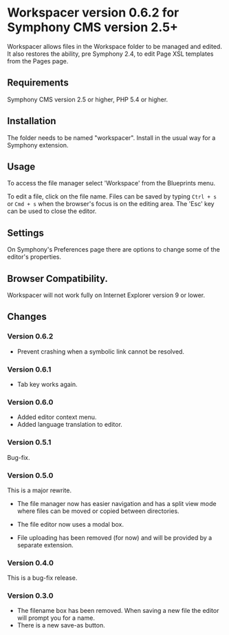 # Workspacer version 0.6.2 for Symphony CMS version 2.5+

Workspacer allows files in the Workspace folder to be managed and edited. It also restores the ability, pre Symphony 2.4, to edit Page XSL templates from the Pages page.

## Requirements

Symphony CMS version 2.5 or higher, PHP 5.4 or higher.

## Installation

The folder needs to be named "workspacer". Install in the usual way for a Symphony extension.

## Usage

To access the file manager select 'Workspace' from the Blueprints menu.

To edit a file, click on the file name. Files can be saved by typing `Ctrl + s` or `Cmd + s` when the browser's focus is on the editing area. The 'Esc' key can be used to close the editor.

## Settings

On Symphony's Preferences page there are options to change some of the editor's properties.

## Browser Compatibility.

Workspacer will not work fully on Internet Explorer version 9 or lower.

## Changes

### Version 0.6.2

* Prevent crashing when a symbolic link cannot be resolved.

### Version 0.6.1

* Tab key works again.

### Version 0.6.0

* Added editor context menu.
* Added language translation to editor.

### Version 0.5.1

Bug-fix.

### Version 0.5.0

This is a major rewrite.

* The file manager now has easier navigation and has a split view mode where files can be moved or copied between directories.

* The file editor now uses a modal box.

* File uploading has been removed (for now) and will be provided by a separate extension.

### Version 0.4.0

This is a bug-fix release.

### Version 0.3.0

* The filename box has been removed. When saving a new file the editor will prompt you for a name.
* There is a new save-as button.
